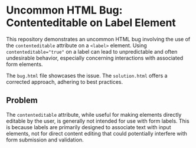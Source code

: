 # Uncommon HTML Bug: Contenteditable on Label Element

This repository demonstrates an uncommon HTML bug involving the use of the `contenteditable` attribute on a `<label>` element.  Using `contenteditable="true"` on a label can lead to unpredictable and often undesirable behavior, especially concerning interactions with associated form elements.

The `bug.html` file showcases the issue. The `solution.html` offers a corrected approach, adhering to best practices.

## Problem

The `contenteditable` attribute, while useful for making elements directly editable by the user, is generally not intended for use with form labels.  This is because labels are primarily designed to associate text with input elements, not for direct content editing that could potentially interfere with form submission and validation.